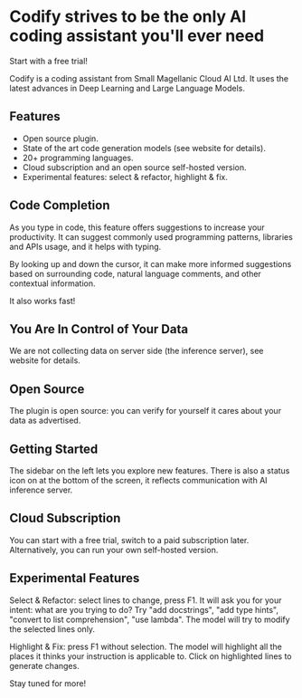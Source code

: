 # Codify strives to be the only AI coding assistant you'll ever need
Start with a free trial!

Codify is a coding assistant from Small Magellanic Cloud AI Ltd. It uses the latest advances in Deep Learning and Large Language Models.

## Features
- Open source plugin.
- State of the art code generation models (see website for details).
- 20+ programming languages.
- Cloud subscription and an open source self-hosted version.
- Experimental features: select & refactor, highlight & fix.

## Code Completion
As you type in code, this feature offers suggestions to increase your productivity. It can suggest commonly used programming patterns, libraries and APIs usage, and it helps with typing.

By looking up and down the cursor, it can make more informed suggestions based on surrounding code, natural language comments, and other contextual information.

It also works fast!

## You Are In Control of Your Data
We are not collecting data on server side (the inference server), see website for details.

## Open Source
The plugin is open source: you can verify for yourself it cares about your data as advertised.

## Getting Started
The sidebar on the left lets you explore new features. There is also a status icon on at the bottom of the screen, it reflects communication with AI inference server.

## Cloud Subscription
You can start with a free trial, switch to a paid subscription later. Alternatively, you can run your own self-hosted version.

## Experimental Features
Select & Refactor: select lines to change, press F1. It will ask you for your intent: what are you trying to do? Try "add docstrings", "add type hints", "convert to list comprehension", "use lambda". The model will try to modify the selected lines only.

Highlight & Fix: press F1 without selection. The model will highlight all the places it thinks your instruction is applicable to. Click on highlighted lines to generate changes.

Stay tuned for more!
